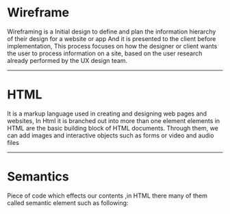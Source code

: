 # Wireframe

Wireframing is a Initial design to define and plan the information hierarchy of their design for a website or app And it is presented to the client before implementation,
This process focuses on how the designer or client wants the user to process information on a site, based on the user research already performed by the UX design team.

---------------------------------------------------------------------------------------
# HTML

It is a markup language used in creating and designing web pages and websites,
In Html it is branched out into more than one element elements in HTML are the basic building block of HTML documents. Through them, we can add images and interactive objects such as forms or video and audio files

--------------------------------------------------------------------------------------
# Semantics

Piece of code which effects our contents ,in HTML there many of them called semantic element such as following: